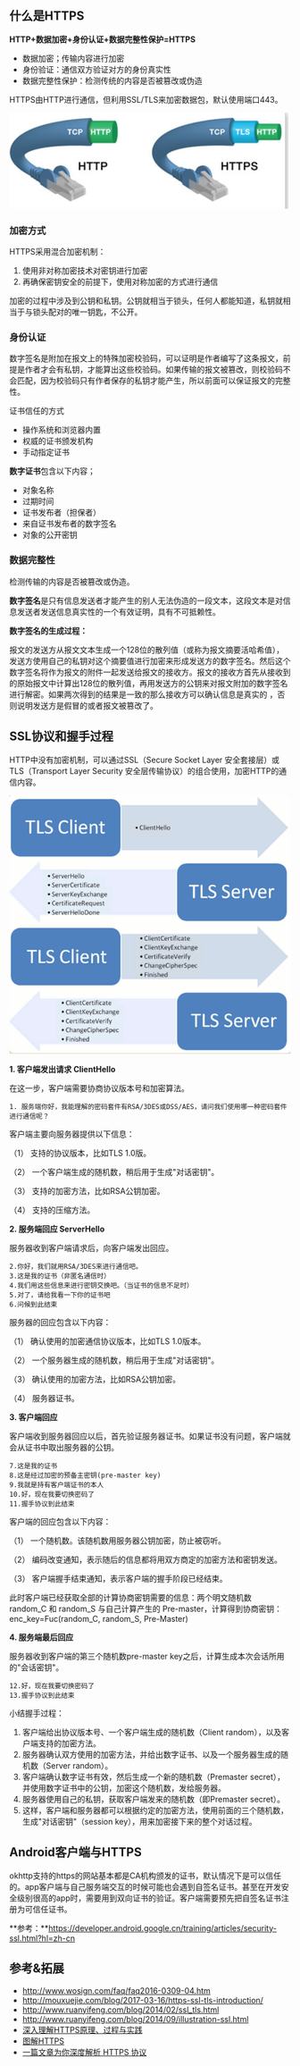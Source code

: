 ## 什么是HTTPS

**HTTP+数据加密+身份认证+数据完整性保护=HTTPS**

- 数据加密；传输内容进行加密
- 身份验证：通信双方验证对方的身份真实性
- 数据完整性保护：检测传统的内容是否被篡改或伪造

HTTPS由HTTP进行通信，但利用SSL/TLS来加密数据包，默认使用端口443。

![HTTP&HTTPS](HTTP&HTTPS.png)

### 加密方式

HTTPS采用混合加密机制：

1. 使用非对称加密技术对密钥进行加密
2. 再确保密钥安全的前提下，使用对称加密的方式进行通信


加密的过程中涉及到公钥和私钥。公钥就相当于锁头，任何人都能知道，私钥就相当于与锁头配对的唯一钥匙，不公开。

### 身份认证

数字签名是附加在报文上的特殊加密校验码，可以证明是作者编写了这条报文，前提是作者才会有私钥，才能算出这些校验码。如果传输的报文被篡改，则校验码不会匹配，因为校验码只有作者保存的私钥才能产生，所以前面可以保证报文的完整性。

证书信任的方式

- 操作系统和浏览器内置
- 权威的证书颁发机构
- 手动指定证书

**数字证书**包含以下内容；

- 对象名称
- 过期时间
- 证书发布者（担保者）
- 来自证书发布者的数字签名
- 对象的公开密钥

### 数据完整性

检测传输的内容是否被篡改或伪造。

**数字签名**是只有信息发送者才能产生的别人无法伪造的一段文本，这段文本是对信息发送者发送信息真实性的一个有效证明，具有不可抵赖性。

**数字签名的生成过程：**

报文的发送方从报文文本生成一个128位的散列值（或称为报文摘要活哈希值），发送方使用自己的私钥对这个摘要值进行加密来形成发送方的数字签名。然后这个数字签名将作为报文的附件一起发送给报文的接收方。报文的接收方首先从接收到的原始报文中计算出128位的散列值，再用发送方的公钥来对报文附加的数字签名进行解密。如果两次得到的结果是一致的那么接收方可以确认信息是真实的 ，否则说明发送方是假冒的或者报文被篡改了。



## SSL协议和握手过程

HTTP中没有加密机制，可以通过SSL（Secure Socket Layer 安全套接层）或TLS（Transport Layer Security 安全层传输协议）的组合使用，加密HTTP的通信内容。

![SSL-TLS握手过程](SSL-TLS握手过程.png)

**1. 客户端发出请求 ClientHello**

在这一步，客户端需要协商协议版本号和加密算法。

```
1. 服务端你好，我能理解的密码套件有RSA/3DES或DSS/AES，请问我们使用哪一种密码套件进行通信呢？
```

客户端主要向服务器提供以下信息：

（1） 支持的协议版本，比如TLS 1.0版。

（2） 一个客户端生成的随机数，稍后用于生成"对话密钥"。

（3） 支持的加密方法，比如RSA公钥加密。

（4） 支持的压缩方法。

**2. 服务端回应 ServerHello**

服务器收到客户端请求后，向客户端发出回应。

```
2.你好，我们就用RSA/3DES来进行通信吧。
3.这是我的证书（非匿名通信时）
4.我们用这些信息来进行密钥交换吧。（当证书的信息不足时）
5.对了，请给我看一下你的证书吧
6.问候到此结束
```

服务器的回应包含以下内容：

（1） 确认使用的加密通信协议版本，比如TLS 1.0版本。

（2） 一个服务器生成的随机数，稍后用于生成"对话密钥"。

（3） 确认使用的加密方法，比如RSA公钥加密。

（4） 服务器证书。

**3. 客户端回应**

客户端收到服务器回应以后，首先验证服务器证书。如果证书没有问题，客户端就会从证书中取出服务器的公钥。

```
7.这是我的证书
8.这是经过加密的预备主密钥(pre-master key)
9.我就是持有客户端证书的本人
10.好，现在我要切换密码了
11.握手协议到此结束
```

客户端的回应包含以下内容：

（1） 一个随机数。该随机数用服务器公钥加密，防止被窃听。

（2） 编码改变通知，表示随后的信息都将用双方商定的加密方法和密钥发送。

（3） 客户端握手结束通知，表示客户端的握手阶段已经结束。

此时客户端已经获取全部的计算协商密钥需要的信息：两个明文随机数 random_C 和 random_S 与自己计算产生的 Pre-master，计算得到协商密钥：enc_key=Fuc(random_C, random_S, Pre-Master)

**4. 服务端最后回应**

服务器收到客户端的第三个随机数pre-master key之后，计算生成本次会话所用的"会话密钥"。

```
12.好，现在我要切换密码了
13.握手协议到此结束
```

小结握手过程：

1. 客户端给出协议版本号、一个客户端生成的随机数（Client random），以及客户端支持的加密方法。
2. 服务器确认双方使用的加密方法，并给出数字证书、以及一个服务器生成的随机数（Server random）。
3. 客户端确认数字证书有效，然后生成一个新的随机数（Premaster secret），并使用数字证书中的公钥，加密这个随机数，发给服务器。
4. 服务器使用自己的私钥，获取客户端发来的随机数（即Premaster secret）。
5. 这样，客户端和服务器都可以根据约定的加密方法，使用前面的三个随机数，生成"对话密钥"（session key），用来加密接下来的整个对话过程。


## Android客户端与HTTPS

okhttp支持的https的网站基本都是CA机构颁发的证书，默认情况下是可以信任的。app客户端与自己服务端交互的时候可能也会遇到自签名证书。甚至在开发安全级别很高的app时，需要用到双向证书的验证。客户端需要预先把自签名证书注册为可信任证书。

**参考：**https://developer.android.google.cn/training/articles/security-ssl.html?hl=zh-cn


## 参考&拓展

- http://www.wosign.com/faq/faq2016-0309-04.htm
- http://mouxuejie.com/blog/2017-03-16/https-ssl-tls-introduction/
- http://www.ruanyifeng.com/blog/2014/02/ssl_tls.html
- http://www.ruanyifeng.com/blog/2014/09/illustration-ssl.html
- [深入理解HTTPS原理、过程与实践](https://zhuanlan.zhihu.com/p/26682342)
- [图解HTTPS](http://www.cnblogs.com/zhuqil/archive/2012/07/23/2604572.html)
- [一篇文章为你深度解析 HTTPS 协议](http://blog.csdn.net/qcloudcommunity/article/details/60964718)


